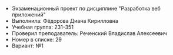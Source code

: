 * Экзаменационный проект по дисциплине "Разработка веб приложений"
* Выполнила: Фёдорова Диана Кирилловна
* Учебная группа: 231-351
* Проверил преподаватель: Реченский Владислав Алексеевич
* Номер в списке: 29
* Вариант: №1
